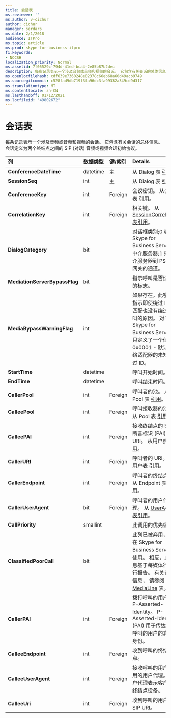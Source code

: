 ```yaml
---
title: 会话表
ms.reviewer: ''
ms.author: v-cichur
author: cichur
manager: serdars
ms.date: 2/1/2018
audience: ITPro
ms.topic: article
ms.prod: skype-for-business-itpro
f1.keywords:
- NOCSH
localization_priority: Normal
ms.assetid: 7f05529c-794d-41ed-bca4-2e85b87b2dec
description: 每条记录表示一个涉及音频或音频和视频的会话。 它包含有关会话的总体信息。 会话定义为两个终结点之间的 SIP (对话) 音频或视频会话初始协议。
ms.openlocfilehash: cdf639e7360248e02378c66eb68a60d49acb9749
ms.sourcegitcommit: c528fad9db719f3fa96dc3fa99332a349cd9d317
ms.translationtype: MT
ms.contentlocale: zh-CN
ms.lasthandoff: 01/12/2021
ms.locfileid: "49802672"
---
```

# <a name="session-table"></a>会话表
 
每条记录表示一个涉及音频或音频和视频的会话。 它包含有关会话的总体信息。 会话定义为两个终结点之间的 SIP (对话) 音频或视频会话初始协议。
  
|**列**|**数据类型**|**键/索引**|**Details**|
|:-----|:-----|:-----|:-----|
|**ConferenceDateTime** <br/> |datetime  <br/> |主  <br/> |从 Dialog 表 [引用](dialog.md)。  <br/> |
|**SessionSeq** <br/> |int  <br/> |主  <br/> |从 Dialog 表 [引用](dialog.md)。  <br/> |
|**ConferenceKey** <br/> |int  <br/> |Foreign  <br/> |会议密钥。 从会议表 [引用](conference.md)。  <br/> |
|**CorrelationKey** <br/> |int  <br/> |Foreign  <br/> |相关键。 从 [SessionCorrelation 表引用](sessioncorrelation.md)。  <br/> |
|**DialogCategory** <br/> |bit  <br/> | <br/> |对话框类别;0 表示 Skype for Business Server 到中介服务器;1 是中介服务器到 PSTN 网关的通道。  <br/> |
|**MediationServerBypassFlag** <br/> |bit  <br/> ||指示呼叫是否绕过的标志。  <br/> |
|**MediaBypassWarningFlag** <br/> |int  <br/> ||如果存在，此字段指示即使绕过 ID 相匹配也没有绕过呼叫的原因。 对于 Skype for Business Server，只定义了一个值。  <br/> 0x0001 - 默认网络适配器的未知绕过 ID。  <br/> |
|**StartTime** <br/> |datetime  <br/> | <br/> |呼叫开始时间。  <br/> |
|**EndTime** <br/> |datetime  <br/> | <br/> |呼叫结束时间。  <br/> |
|**CallerPool** <br/> |int  <br/> |Foreign  <br/> |呼叫者的池。 从 Pool 表 [引用](pool.md)。  <br/> |
|**CalleePool** <br/> |int  <br/> |Foreign  <br/> |呼叫接收器的池。 从 Pool 表 [引用](pool.md)。  <br/> |
|**CalleePAI** <br/> |int  <br/> |Foreign  <br/> |接收终结点的 SIP p 断言标识 (PAI) SIP URI。 从用户表 [引用](user-0.md)。  <br/> |
|**CallerURI** <br/> |int  <br/> |Foreign  <br/> |呼叫者的 URI。 从用户表 [引用](user-0.md)。  <br/> |
|**CallerEndpoint** <br/> |int  <br/> |Foreign  <br/> |呼叫者的终结点。 从 Endpoint 表 [引用](endpoint.md)。  <br/> |
|**CallerUserAgent** <br/> |bit  <br/> |Foreign  <br/> |呼叫者的用户代理。 从 [UserAgent 表引用](useragent.md)。  <br/> |
|**CallPriority** <br/> |smallint  <br/> ||此调用的优先级。  <br/> |
|**ClassifiedPoorCall** <br/> |bit  <br/> ||此列已被弃用，未在 Skype for Business Server 中使用。 相反，此信息基于每媒体行进行报告。 有关详细信息， [请参阅 MediaLine](medialine-0.md) 表。 <br/> |
|**CallerPAI** <br/> |int  <br/> |Foreign  <br/> |拨打呼叫的用户的 P-Asserted-Identity。 P-Asserted-Identity (PAI) 用于传达拨打呼叫的用户的真实身份。  <br/> |
|**CalleeEndpoint** <br/> |int  <br/> |Foreign  <br/> |收到呼叫的终结点。  <br/> |
|**CalleeUserAgent** <br/> |int  <br/> |Foreign  <br/> |接收呼叫的用户使用的用户代理。 用户代理表示客户端终结点设备。  <br/> |
|**CalleeUri** <br/> |int  <br/> |Foreign  <br/> |收到呼叫的用户的 SIP URI。  <br/> |
   

